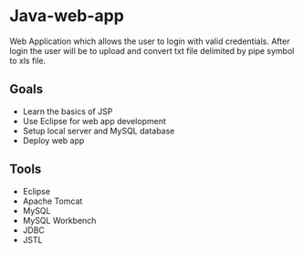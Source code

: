 # Java-web-app
Web Application which allows the user to login with valid credentials. After login the user will be to upload and convert txt file delimited by pipe symbol to xls file.

## Goals
- Learn the basics of JSP
- Use Eclipse for web app development
- Setup local server and MySQL database
- Deploy web app

## Tools
- Eclipse
- Apache Tomcat
- MySQL
- MySQL Workbench
- JDBC
- JSTL
